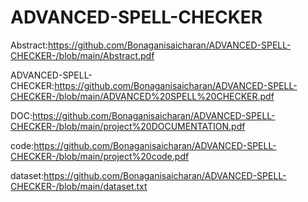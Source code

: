 # ADVANCED-SPELL-CHECKER
Abstract:https://github.com/Bonaganisaicharan/ADVANCED-SPELL-CHECKER-/blob/main/Abstract.pdf

ADVANCED-SPELL-CHECKER:https://github.com/Bonaganisaicharan/ADVANCED-SPELL-CHECKER-/blob/main/ADVANCED%20SPELL%20CHECKER.pdf

DOC:https://github.com/Bonaganisaicharan/ADVANCED-SPELL-CHECKER-/blob/main/project%20DOCUMENTATION.pdf

code:https://github.com/Bonaganisaicharan/ADVANCED-SPELL-CHECKER-/blob/main/project%20code.pdf

dataset:https://github.com/Bonaganisaicharan/ADVANCED-SPELL-CHECKER-/blob/main/dataset.txt
